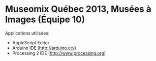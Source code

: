 Museomix Québec 2013, Musées à Images (Équipe 10)
=======================
Applications utilisées:
- AppleScript Editor
- Arduino IDE (http://arduino.cc/)
- Processing 2 IDE (http://www.processing.org)

